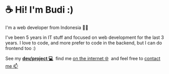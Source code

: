 # ☕ Hi! I'm Budi :)

I'm a web developer from Indonesia 👨‍💻

I've been 5 years in IT stuff and focused on web development for the last 3 years. 
I love to code, and more prefer to code in the backend, 
but I can do frontend too :)

See my **[dev/project 💻](https://budidev.com/dev/ "Budiman Fajar Firdaus dev/project")** 
&nbsp;find me [on the internet 🌐](https://ini.space/budi "Budiman Fajar Firdaus on the internet") 
&nbsp;and feel free to [contact me 📫](https://budidev.com/about/#contact "Budiman Fajar Firdaus contact")

<!--
### Hi there 👋

**budimanfajarf/budimanfajarf** is a ✨ _special_ ✨ repository because its `README.md` (this file) appears on your GitHub profile.

Here are some ideas to get you started:

- 🔭 I’m currently working on ...
- 🌱 I’m currently learning ...
- 👯 I’m looking to collaborate on ...
- 🤔 I’m looking for help with ...
- 💬 Ask me about ...
- 📫 How to reach me: ...
- 😄 Pronouns: ...
- ⚡ Fun fact: ...
-->
